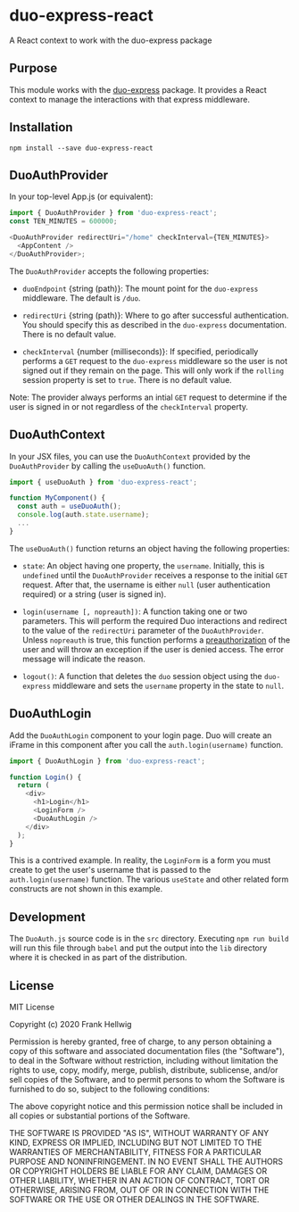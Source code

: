 # duo-express-react

A React context to work with the duo-express package

## Purpose

This module works with the [duo-express](https://www.npmjs.com/package/duo-express) package. It provides a React context to manage the interactions with that express middleware.

## Installation

```
npm install --save duo-express-react
```

## DuoAuthProvider

In your top-level App.js (or equivalent):

```javascript
import { DuoAuthProvider } from 'duo-express-react';
const TEN_MINUTES = 600000;

<DuoAuthProvider redirectUri="/home" checkInterval={TEN_MINUTES}>
  <AppContent />
</DuoAuthProvider>;
```

The `DuoAuthProvider` accepts the following properties:

- `duoEndpoint` {string (path)}: The mount point for the `duo-express` middleware. The default is `/duo`.

- `redirectUri` {string (path)}: Where to go after successful authentication. You should specify this as described in the `duo-express` documentation. There is no default value.

- `checkInterval` {number (milliseconds)}: If specified, periodically performs a `GET` request to the `duo-express` middleware so the user is not signed out if they remain on the page. This will only work if the `rolling` session property is set to `true`. There is no default value.

Note: The provider always performs an intial `GET` request to determine if the user is signed in or not regardless of the `checkInterval` property.

## DuoAuthContext

In your JSX files, you can use the `DuoAuthContext` provided by the `DuoAuthProvider` by calling the `useDuoAuth()` function.

```javascript
import { useDuoAuth } from 'duo-express-react';

function MyComponent() {
  const auth = useDuoAuth();
  console.log(auth.state.username);
  ...
}
```

The `useDuoAuth()` function returns an object having the following properties:

- `state`: An object having one property, the `username`. Initially, this is `undefined` until the `DuoAuthProvider` receives a response to the initial `GET` request. After that, the username is either `null` (user authentication required) or a string (user is signed in).

- `login(username [, nopreauth])`: A function taking one or two parameters. This will perform the required Duo interactions and redirect to the value of the `redirectUri` parameter of the `DuoAuthProvider`. Unless `nopreauth` is true, this function performs a [preauthorization](https://duo.com/docs/authapi#/preauth) of the user and will throw an exception if the user is denied access. The error message will indicate the reason.

- `logout()`: A function that deletes the `duo` session object using the `duo-express` middleware and sets the `username` property in the state to `null`.

## DuoAuthLogin

Add the `DuoAuthLogin` component to your login page. Duo will create an iFrame in this component after you call the `auth.login(username)` function.

```javascript
import { DuoAuthLogin } from 'duo-express-react';

function Login() {
  return (
    <div>
      <h1>Login</h1>
      <LoginForm />
      <DuoAuthLogin />
    </div>
  );
}
```

This is a contrived example. In reality, the `LoginForm` is a form you must create to get the user's username that is passed to the `auth.login(username)` function. The various `useState` and other related form constructs are not shown in this example.

## Development

The `DuoAuth.js` source code is in the `src` directory. Executing `npm run build` will run this file through `babel` and put the output into the `lib` directory where it is checked in as part of the distribution.

## License

MIT License

Copyright (c) 2020 Frank Hellwig

Permission is hereby granted, free of charge, to any person obtaining a copy
of this software and associated documentation files (the "Software"), to deal
in the Software without restriction, including without limitation the rights
to use, copy, modify, merge, publish, distribute, sublicense, and/or sell
copies of the Software, and to permit persons to whom the Software is
furnished to do so, subject to the following conditions:

The above copyright notice and this permission notice shall be included in all
copies or substantial portions of the Software.

THE SOFTWARE IS PROVIDED "AS IS", WITHOUT WARRANTY OF ANY KIND, EXPRESS OR
IMPLIED, INCLUDING BUT NOT LIMITED TO THE WARRANTIES OF MERCHANTABILITY,
FITNESS FOR A PARTICULAR PURPOSE AND NONINFRINGEMENT. IN NO EVENT SHALL THE
AUTHORS OR COPYRIGHT HOLDERS BE LIABLE FOR ANY CLAIM, DAMAGES OR OTHER
LIABILITY, WHETHER IN AN ACTION OF CONTRACT, TORT OR OTHERWISE, ARISING FROM,
OUT OF OR IN CONNECTION WITH THE SOFTWARE OR THE USE OR OTHER DEALINGS IN THE
SOFTWARE.
